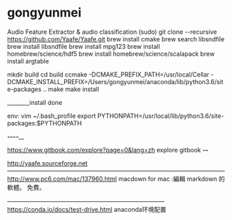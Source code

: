 # gongyunmei
Audio Feature Extractor &amp; audio classification
(sudo) git clone --recursive https://github.com/Yaafe/Yaafe.git
brew install cmake
brew search libsndfile
brew install libsndfile
brew install mpg123
brew install homebrew/science/hdf5
brew install homebrew/science/scalapack
brew install argtable 

mkdir build
cd build
ccmake -DCMAKE_PREFIX_PATH=/usr/local/Cellar -DCMAKE_INSTALL_PREFIX=/Users/gongyunmei/anaconda/lib/python3.6/site-packages ..
make
make install

________install done

env:
vim ~/.bash_profile 
export PYTHONPATH=/usr/local/lib/python3.6/site-packages:$PYTHONPATH



_________________________----___________________________

https://www.gitbook.com/explore?page=0&lang=zh  explore gitbook
_____________________________--_____________________________

http://yaafe.sourceforge.net
————————————————————————————————————
http://www.pc6.com/mac/137960.html  macdown for mac :編輯 markdown 的軟體。 免費。


——————————————————————————
https://conda.io/docs/test-drive.html anaconda环境配置
